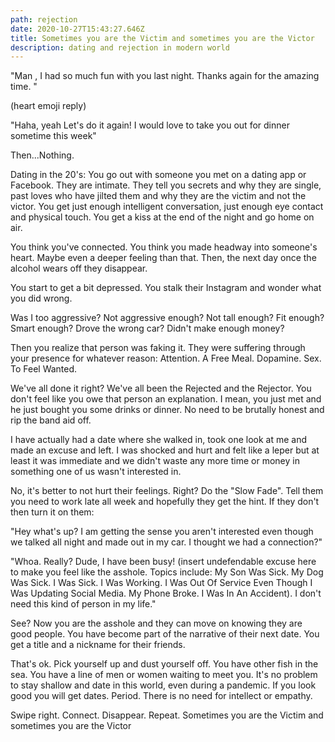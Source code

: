 ```yaml
---
path: rejection
date: 2020-10-27T15:43:27.646Z
title: Sometimes you are the Victim and sometimes you are the Victor
description: dating and rejection in modern world
---
```

"Man , I had so much fun with you last night. Thanks again for the amazing time. "

(heart emoji reply)

"Haha, yeah Let's do it again! I would love to take you out for dinner sometime this week"

Then...Nothing.  

Dating in the 20's: You go out with someone you met on a dating app or Facebook.  They are intimate. They tell you secrets and why they are single, past loves who have jilted them and why they are the victim and not the victor.  You get just enough intelligent conversation, just enough eye contact and physical touch.  You get a kiss at the end of the night and go home on air.

You think you've connected.  You think you made headway into someone's heart.  Maybe even a deeper feeling than that.  Then, the next day once the alcohol wears off they disappear.  

You start to get a bit depressed. You stalk their Instagram and wonder what you did wrong.  

Was I too aggressive? Not aggressive enough? Not tall enough? Fit enough? Smart enough? Drove the wrong car? Didn't make enough money?

Then you realize that person was faking it.  They were suffering through your presence for whatever reason: Attention. A Free Meal.  Dopamine. Sex.  To Feel Wanted.

We've all done it right?  We've all been the Rejected and the Rejector.  You don't feel like you owe that person an explanation. I mean, you just met and he just bought you some drinks or dinner.  No need to be brutally honest and rip the band aid off. 

I have actually had a date where she walked in, took one look at me and made an excuse and left.  I was shocked and hurt and felt like a leper but at least it was immediate and we didn't waste any more time or money in something one of us wasn't interested in.

 No, it's better to not hurt their feelings.  Right?  Do the "Slow Fade".  Tell them you need to work late all week and hopefully they get the hint.  If they don't then turn it on them:

"Hey what's up? I am getting the sense you aren't interested even though we talked all night and made out in my car.  I thought we had a connection?"

"Whoa. Really? Dude, I have been busy!  (insert undefendable excuse here to make you feel like the asshole.  Topics include: My Son Was Sick. My Dog Was Sick.  I Was Sick.  I Was Working.  I Was Out Of Service Even Though I Was Updating Social Media.  My Phone Broke. I Was In An Accident).  I don't need this kind of person in my life."

See? Now you are the asshole and they can move on knowing they are good people.  You have become part of the narrative of their next date.  You get a title and a nickname for their friends.

That's ok.  Pick yourself up and dust yourself off.  You have other fish in the sea.  You have a line of men or women waiting to meet you.  It's no problem to stay shallow and date in this world, even during a pandemic. If you look good you will get dates. Period.  There is no need for intellect or empathy.  

Swipe right. Connect. Disappear. Repeat. Sometimes you are the Victim and sometimes you are the Victor